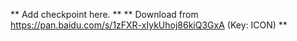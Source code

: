 **  Add checkpoint here. **
**  Download from https://pan.baidu.com/s/1zFXR-xIykUhoj86kiQ3GxA (Key: ICON) **
